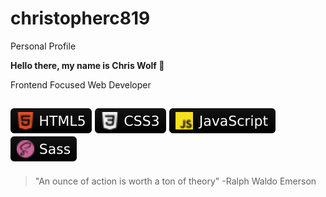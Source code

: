 # christopherc819
Personal Profile

**Hello there, my name is Chris Wolf 🐺**

Frontend Focused Web Developer

![HTML5](webdev-icons/HTML5.svg) ![CSS3](webdev-icons/css3.svg) ![JavaScript](webdev-icons/javascript.svg) ![Sass](webdev-icons/sass.svg)
---

> "An ounce of action is worth a ton of theory" -Ralph Waldo Emerson
